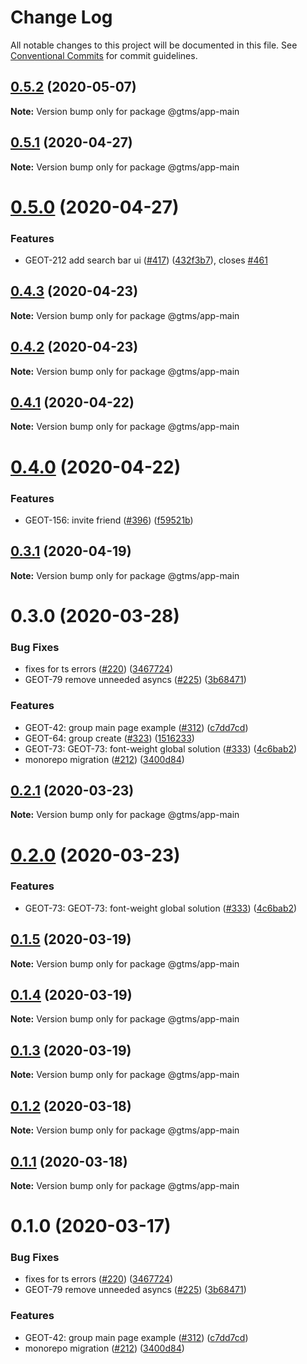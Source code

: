 # Change Log

All notable changes to this project will be documented in this file.
See [Conventional Commits](https://conventionalcommits.org) for commit guidelines.

## [0.5.2](https://github.com/gtms-org/gtms-frontend/compare/@gtms/app-main@0.5.1...@gtms/app-main@0.5.2) (2020-05-07)

**Note:** Version bump only for package @gtms/app-main





## [0.5.1](https://github.com/gtms-org/gtms-frontend/compare/@gtms/app-main@0.5.0...@gtms/app-main@0.5.1) (2020-04-27)

**Note:** Version bump only for package @gtms/app-main





# [0.5.0](https://github.com/gtms-org/gtms-frontend/compare/@gtms/app-main@0.4.3...@gtms/app-main@0.5.0) (2020-04-27)

### Features

- GEOT-212 add search bar ui ([#417](https://github.com/gtms-org/gtms-frontend/issues/417)) ([432f3b7](https://github.com/gtms-org/gtms-frontend/commit/432f3b7a7face895bd9dd06b5f5c0e7c14c03a9c)), closes [#461](https://github.com/gtms-org/gtms-frontend/issues/461)

## [0.4.3](https://github.com/gtms-org/gtms-frontend/compare/@gtms/app-main@0.4.2...@gtms/app-main@0.4.3) (2020-04-23)

**Note:** Version bump only for package @gtms/app-main

## [0.4.2](https://github.com/gtms-org/gtms-frontend/compare/@gtms/app-main@0.4.1...@gtms/app-main@0.4.2) (2020-04-23)

**Note:** Version bump only for package @gtms/app-main

## [0.4.1](https://github.com/gtms-org/gtms-frontend/compare/@gtms/app-main@0.4.0...@gtms/app-main@0.4.1) (2020-04-22)

**Note:** Version bump only for package @gtms/app-main

# [0.4.0](https://github.com/gtms-org/gtms-frontend/compare/@gtms/app-main@0.3.1...@gtms/app-main@0.4.0) (2020-04-22)

### Features

- GEOT-156: invite friend ([#396](https://github.com/gtms-org/gtms-frontend/issues/396)) ([f59521b](https://github.com/gtms-org/gtms-frontend/commit/f59521bbc09c3de88f08d7c318c07c31036bb08a))

## [0.3.1](https://github.com/gtms-org/gtms-frontend/compare/@gtms/app-main@0.3.0...@gtms/app-main@0.3.1) (2020-04-19)

**Note:** Version bump only for package @gtms/app-main

# 0.3.0 (2020-03-28)

### Bug Fixes

- fixes for ts errors ([#220](https://github.com/gtms-org/gtms-frontend/issues/220)) ([3467724](https://github.com/gtms-org/gtms-frontend/commit/34677245f46984cc12c11f85e61795510a15c740))
- GEOT-79 remove unneeded asyncs ([#225](https://github.com/gtms-org/gtms-frontend/issues/225)) ([3b68471](https://github.com/gtms-org/gtms-frontend/commit/3b6847171c5a30515dc42c4343793ffac67ce6a7))

### Features

- GEOT-42: group main page example ([#312](https://github.com/gtms-org/gtms-frontend/issues/312)) ([c7dd7cd](https://github.com/gtms-org/gtms-frontend/commit/c7dd7cdcc45a2b51403ce066c8fdce11b54a2e99))
- GEOT-64: group create ([#323](https://github.com/gtms-org/gtms-frontend/issues/323)) ([1516233](https://github.com/gtms-org/gtms-frontend/commit/1516233651b28f40e36145ae7cacb37867e6ef45))
- GEOT-73: GEOT-73: font-weight global solution ([#333](https://github.com/gtms-org/gtms-frontend/issues/333)) ([4c6bab2](https://github.com/gtms-org/gtms-frontend/commit/4c6bab2b8713a1fad0fc219d48128feda79dac32))
- monorepo migration ([#212](https://github.com/gtms-org/gtms-frontend/issues/212)) ([3400d84](https://github.com/gtms-org/gtms-frontend/commit/3400d84f411612076adba5920af8b323b55f473a))

## [0.2.1](https://github.com/gtms-org/gtms-frontend/compare/@gtms/app-main@0.2.0...@gtms/app-main@0.2.1) (2020-03-23)

**Note:** Version bump only for package @gtms/app-main

# [0.2.0](https://github.com/gtms-org/gtms-frontend/compare/@gtms/app-main@0.1.5...@gtms/app-main@0.2.0) (2020-03-23)

### Features

- GEOT-73: GEOT-73: font-weight global solution ([#333](https://github.com/gtms-org/gtms-frontend/issues/333)) ([4c6bab2](https://github.com/gtms-org/gtms-frontend/commit/4c6bab2b8713a1fad0fc219d48128feda79dac32))

## [0.1.5](https://github.com/gtms-org/gtms-frontend/compare/@gtms/app-main@0.1.4...@gtms/app-main@0.1.5) (2020-03-19)

**Note:** Version bump only for package @gtms/app-main

## [0.1.4](https://github.com/gtms-org/gtms-frontend/compare/@gtms/app-main@0.1.3...@gtms/app-main@0.1.4) (2020-03-19)

**Note:** Version bump only for package @gtms/app-main

## [0.1.3](https://github.com/gtms-org/gtms-frontend/compare/@gtms/app-main@0.1.2...@gtms/app-main@0.1.3) (2020-03-19)

**Note:** Version bump only for package @gtms/app-main

## [0.1.2](https://github.com/gtms-org/gtms-frontend/compare/@gtms/app-main@0.1.1...@gtms/app-main@0.1.2) (2020-03-18)

**Note:** Version bump only for package @gtms/app-main

## [0.1.1](https://github.com/gtms-org/gtms-frontend/compare/@gtms/app-main@0.1.0...@gtms/app-main@0.1.1) (2020-03-18)

**Note:** Version bump only for package @gtms/app-main

# 0.1.0 (2020-03-17)

### Bug Fixes

- fixes for ts errors ([#220](https://github.com/gtms-org/gtms-frontend/issues/220)) ([3467724](https://github.com/gtms-org/gtms-frontend/commit/34677245f46984cc12c11f85e61795510a15c740))
- GEOT-79 remove unneeded asyncs ([#225](https://github.com/gtms-org/gtms-frontend/issues/225)) ([3b68471](https://github.com/gtms-org/gtms-frontend/commit/3b6847171c5a30515dc42c4343793ffac67ce6a7))

### Features

- GEOT-42: group main page example ([#312](https://github.com/gtms-org/gtms-frontend/issues/312)) ([c7dd7cd](https://github.com/gtms-org/gtms-frontend/commit/c7dd7cdcc45a2b51403ce066c8fdce11b54a2e99))
- monorepo migration ([#212](https://github.com/gtms-org/gtms-frontend/issues/212)) ([3400d84](https://github.com/gtms-org/gtms-frontend/commit/3400d84f411612076adba5920af8b323b55f473a))
